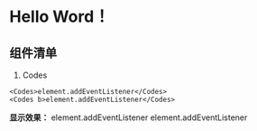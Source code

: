 # Hello Word！

## 组件清单

1. Codes

``` vue
<Codes>element.addEventListener</Codes>
<Codes b>element.addEventListener</Codes>
```
**显示效果：**
<Codes>element.addEventListener</Codes>
<Codes b>element.addEventListener</Codes>
